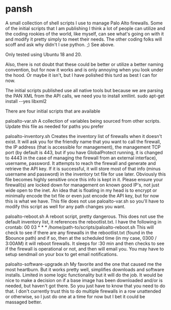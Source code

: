 # pansh


A small collection of shell scripts I use to manage Palo Alto firewalls.  Some of the initial scripts that I am publishing I think a lot of people can utilize and the coding rookies of the world, like myself, can see what's going on with it and modify it pretty simply to meet their needs.  The other coding folks will scoff and ask why didn't I use python.  ;)  See above.

Only tested using Ubuntu 18 and 20.

Also, there is not doubt that these could be better or utilize a better naming convention, but for now it works and is only annoying when you look under the hood.  Or maybe it isn't, but I have polished this turd as best I can for now.

The initial scripts published use all native tools but because we are parsing the PAN XML from the API calls, we need you to install xmllint.
  sudo apt-get install --yes libxml2



There are four initial scripts that are available

paloalto-var.sh
  A collection of variables being sourced from other scripts.  Update this file as needed for paths you prefer
  
paloalto-inventory.sh
  Creates the inventory list of firewalls when it doesn't exist.  It will ask you for the friendly name that you want to call the firewall, the IP address (that is accessible for management), the management TCP port (by default is 443, but if you have GlobalProtect running, it is changed to 4443 in the case of managing the firewall from an external interface), username, password.   It attempts to reach the firewall and generate and retrieve the API key.  If it is successful, it will store most of that info (minus username and password) in the inventory txt file for use later.  Obviously this file becomes highly sensitive once this info is kept in it.  Please ensure your firewall(s) are locked down for management on known good IP's, not just wide open to the inet.  An idea that is floating in my head is to encrypt or minimally encode the txt file or even just encode the API key, but for now this is what we have.
  This file does not use paloalto-var.sh so you'll have to modify this script as well for any path changes you want.

paloalto-reboot.sh
  A reboot script, pretty dangerous.
  This does not use the default inventory list, it references the rebootlist.txt.
  I have the following in crontab:
     00 03 * * * /home/path-to/scripts/paloalto-reboot.sh
  This will check to see if there are any firewalls in the rebootlist.txt (found in the $bounce path) and if so, then at the scheduled time (in my case, 0300 / 3:00AM) it will reboot firewalls.
  It sleeps for :30 min and then checks to see if the firewall is operational or not, and then will email you.  You may have to setup sendmail on your box to get email notifications.
  
paloalto-software-upgrade.sh
  My favorite and the one that caused me the most heartburn.  But it works pretty well, simplifies downloads and software installs.  Limited in some logic functionality but it will do the job.  It would be nice to make a decision on if a base image has been downloaded and/or is needed, but haven't got there.  So you just have to know that you need to do that.  I don't currently trust this to do multiple firewalls in a row unattended or otherwise, so I just do one at a time for now but I bet it could be massaged better.
  
  
